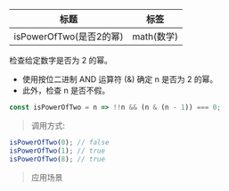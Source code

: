 |  标题   | 标签  |
|  ----  | ----  |
| isPowerOfTwo(是否2的幂) | math(数学) |

检查给定数字是否为 2 的幂。

* 使用按位二进制 AND 运算符 (&) 确定 n 是否为 2 的幂。
* 此外，检查 n 是否不假。

```js
const isPowerOfTwo = n => !!n && (n & (n - 1)) === 0;
```

> 调用方式:

```js
isPowerOfTwo(0); // false
isPowerOfTwo(1); // true
isPowerOfTwo(8); // true
```

> 应用场景
